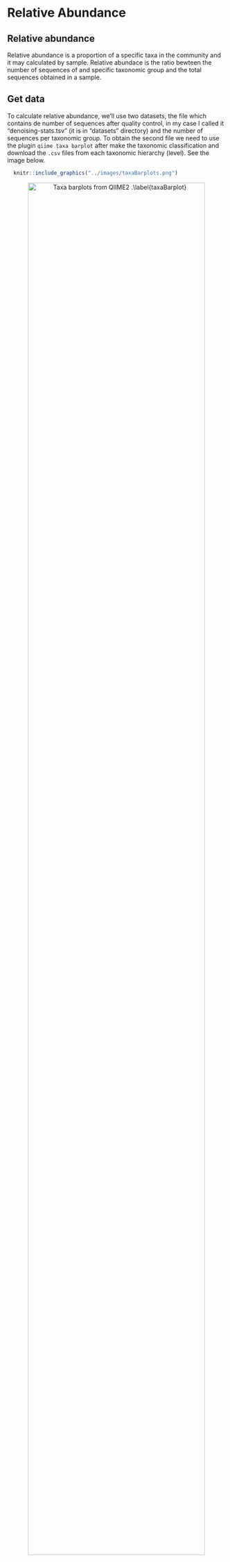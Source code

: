 Relative Abundance
================

## Relative abundance

Relative abundance is a proportion of a specific taxa in the community
and it may calculated by sample. Relative abundace is the ratio bewteen
the number of sequences of and specific taxonomic group and the total
sequences obtained in a sample.

## Get data

To calculate relative abundance, we’ll use two datasets, the file which
contains de number of sequences after quality control, in my case I
called it “denoising-stats.tsv” (it is in “datasets” directory) and the
number of sequences per taxonomic group. To obtain the second file we
need to use the plugin `qiime taxa barplot` after make the taxonomic
classification and download the `.csv` files from each taxonomic
hierarchy (level). See the image below.

``` r
  knitr::include_graphics("../images/taxaBarplots.png")
```

<div class="figure" style="text-align: center">

<img src="../images/taxaBarplots.png" alt="Taxa barplots from QIIME2 .\label{taxaBarplot}" width="90%" height="90%" />

<p class="caption">

Taxa barplots from QIIME2 .

</p>

</div>

Remember:

  - level-1: Domain
  - level-2: Phylum
  - level-3: Class
  - level-4: Order
  - level-5: Family
  - level-6: Genus
  - level-7: Specie

In “denoising-stats.csv” we have several columns indicating the number
of recovered sequences after each process of quality control.

``` r
library(tidyverse)
library(magrittr)

total.seqs <- read.table("../datasets/denoising-stats.tsv", sep = '\t', header = TRUE)
names(total.seqs)
```

    ## [1] "sample.id"                         "input"                            
    ## [3] "filtered"                          "percentage.of.input.passed.filter"
    ## [5] "denoised"                          "merged"                           
    ## [7] "percentage.of.input.merged"        "non.chimeric"                     
    ## [9] "percentage.of.input.non.chimeric"

So, the idea is divide the number of sequences of some taxa from one
taxonomic hierarchy (“level-x.csv”) between the total of sequences
(column ‘non-chimeric’ in “denoised-stats.tsv” file).

## Data wrangling

From “denoised-stats.tsv” file we’ll just use the column called
‘non-chimeric’ and the samples ids.

``` r
total.seqs %<>% 
  select(sample.id, non.chimeric) %>%
  arrange()

head(total.seqs)
```

    ##   sample.id non.chimeric
    ## 1        A1        30038
    ## 2        A2        23971
    ## 3        A3        31950
    ## 4        A4       367162
    ## 5        A5       644316
    ## 6        A6       245907

The datasets “level-x.csv” are a little more complicated. For this
example I will use “level-2.csv”, which corresponds to the taxonomic
hierarchy of phylum. The dataset “level-2.csv” contains on the columns
names: 1) a column called ‘index’ which contains your samples ids,

``` r
phy <- read.csv("../datasets/level-2.csv", header = TRUE)
head(phy$index, 10)
```

    ##  [1] "A1"  "A2"  "A3"  "A4"  "A5"  "A6"  "A7"  "A8"  "A9"  "A10"

2)  Several columns with the taxonomy at the level of phylum including
    the domain,

<!-- end list -->

``` r
head(colnames(phy))
```

    ## [1] "index"                         "d__Archaea.__"                
    ## [3] "d__Archaea.p__Aenigmarchaeota" "d__Archaea.p__Asgardarchaeota"
    ## [5] "d__Archaea.p__Crenarchaeota"   "d__Archaea.p__Euryarchaeota"

and , 3) at the end the dataset, the categorical varibles you assigned
in your sample-metadata file. In this case, the categorical varibles are
‘sample\_type’ and ‘site’.

``` r
tail(colnames(phy))
```

    ## [1] "d__Bacteria.p__WPS.2"        "d__Bacteria.p__WS1"         
    ## [3] "d__Bacteria.p__WS2"          "d__Bacteria.p__Zixibacteria"
    ## [5] "sample_type"                 "site"

First, delete the categorical variables.

``` r
phy %<>% 
  select(-c(sample_type, site)) 
```

Then, you can use the function `rel_ab(dataTax, dataTotSeq, iTax,
iTotSeq)` which is contained in “fun\_relative\_abundance.R” in
“scripts” directory. This function has four parameters:

  - `dataTax`: Dataset with groups of a taxonomic hierarchy (this case,
    phy from ‘level-2.csv’ file.)
  - `dataTotSeq`: Dataset with the samples names and the number of total
    sequences by sample.
  - `iTax`: Column number where the samples names are found in
    datasetTax (usually 1)
  - `iTotSeq`: Column number where the samples names are found in
    datasetTax (usually 1).

<!-- end list -->

``` r
source("../scripts/fun_relative_abundance.R")

relative.abundance.phy <- rel_ab(phy, total.seqs, 1, 1) 
```

Now, we have the proportion form each phylum detected by sample in the
dataset `relative.abundance.phy`.

``` r
head(relative.abundance.phy[1:5], 5)
```

    ##   d__Archaea.__ d__Archaea.p__Aenigmarchaeota d__Archaea.p__Asgardarchaeota
    ## 1             0                  0.0000000000                             0
    ## 2             0                  0.0000000000                             0
    ## 3             0                  0.0000000000                             0
    ## 4             0                  0.0001470740                             0
    ## 5             0                  0.0001458911                             0
    ##   d__Archaea.p__Crenarchaeota d__Archaea.p__Euryarchaeota
    ## 1                0.0010653173                0.000000e+00
    ## 2                0.0004588878                0.000000e+00
    ## 3                0.0004694836                0.000000e+00
    ## 4                0.0187056395                2.995953e-05
    ## 5                0.0052489772                0.000000e+00

As you can notice, we lost our samples names, let’s recover them.

``` r
rownames(relative.abundance.phy) <- phy$index
head(relative.abundance.phy[1:5], 5)
```

    ##    d__Archaea.__ d__Archaea.p__Aenigmarchaeota d__Archaea.p__Asgardarchaeota
    ## A1             0                  0.0000000000                             0
    ## A2             0                  0.0000000000                             0
    ## A3             0                  0.0000000000                             0
    ## A4             0                  0.0001470740                             0
    ## A5             0                  0.0001458911                             0
    ##    d__Archaea.p__Crenarchaeota d__Archaea.p__Euryarchaeota
    ## A1                0.0010653173                0.000000e+00
    ## A2                0.0004588878                0.000000e+00
    ## A3                0.0004694836                0.000000e+00
    ## A4                0.0187056395                2.995953e-05
    ## A5                0.0052489772                0.000000e+00

Usually, we want to know the most abundant taxa in the samples. So, we
can filter the dataset with the function `filter_abundances()` in the
script “fun\_relative\_abundance.R” in “scripts” directory. The function
`filter_abundances()` has two parameters: - `dataRelAb`: The dataset
with the relative abundances of each taxa (in this case
‘relative.abundance.phy’). - `filterValue`: The minimum value of
relative abundance that we want.

``` r
source("../scripts/fun_relative_abundance.R")

phy.filtered <- filter_abundances(relative.abundance.phy, 0.10)
head(phy.filtered[1:5], 5)
```

    ##                                          A1           A2           A3
    ## d__Archaea.p__Crenarchaeota     0.001065317 0.0004588878 0.0004694836
    ## d__Bacteria.p__Acidobacteriota  0.166355949 0.1637395186 0.1548982786
    ## d__Bacteria.p__Actinobacteriota 0.211898262 0.1431312836 0.1745852895
    ## d__Bacteria.p__Chloroflexi      0.027198881 0.0203579325 0.0229107981
    ## d__Bacteria.p__Cyanobacteria    0.001764432 0.0027950440 0.0032237872
    ##                                         A4          A5
    ## d__Archaea.p__Crenarchaeota     0.01870564 0.005248977
    ## d__Bacteria.p__Acidobacteriota  0.13988103 0.230860323
    ## d__Bacteria.p__Actinobacteriota 0.27753689 0.300408495
    ## d__Bacteria.p__Chloroflexi      0.04125155 0.028611737
    ## d__Bacteria.p__Cyanobacteria    0.00261465 0.001548929

And, It only remains to clear the names of the phyla.

``` r
phy.data <-  phy.filtered %>%
  rownames_to_column(var = "ID") %>% 
  separate(ID, c("Domain", "Phylum"), sep = ".p__") %>%
  select(-Domain)

head(phy.data[1:6], 5)
```

    ##             Phylum          A1           A2           A3         A4          A5
    ## 1    Crenarchaeota 0.001065317 0.0004588878 0.0004694836 0.01870564 0.005248977
    ## 2  Acidobacteriota 0.166355949 0.1637395186 0.1548982786 0.13988103 0.230860323
    ## 3 Actinobacteriota 0.211898262 0.1431312836 0.1745852895 0.27753689 0.300408495
    ## 4      Chloroflexi 0.027198881 0.0203579325 0.0229107981 0.04125155 0.028611737
    ## 5    Cyanobacteria 0.001764432 0.0027950440 0.0032237872 0.00261465 0.001548929

Remeber this data are proportional, so the sum of each sample (column)
must be 1, but, because of we just select the most abundat taxa, our sum
will be less than 1.

``` r
phy.data %>%
  select(-Phylum) %>%
  summarise_all(sum)
```

    ##          A1        A2        A3        A4        A5        A6        A7
    ## 1 0.8436647 0.8149431 0.8297027 0.8564612 0.9174179 0.9237801 0.8743148
    ##          A8        A9       A10       A11       A12       A13       A14
    ## 1 0.8967831 0.9019758 0.8957768 0.9038895 0.8896359 0.8532599 0.8614741
    ##         A15       A16       A17       A18       A19       A20       A21
    ## 1 0.8877661 0.7925261 0.8792344 0.8783366 0.8525158 0.8750713 0.8728897
    ##         A22       A23       A24        B1        B2        B3        B4
    ## 1 0.9074493 0.9190625 0.9088739 0.9093883 0.9041883 0.9289589 0.8003762
    ##          B5        B6        B7        B8        B9       B10       B11
    ## 1 0.8398433 0.8917164 0.9447753 0.9013743 0.9226801 0.9653996 0.9740373
    ##         B12       B13       B14       B15       B16       B17       B18
    ## 1 0.9758169 0.9655164 0.9700994 0.9788416 0.8973459 0.9516367 0.9369726
    ##         B19       B20       B21       B22       B23       B24
    ## 1 0.7925642 0.8030281 0.8281599 0.8678804 0.9373499 0.9273442

If you want, you can add an observation called “Others”, it refers the
other taxa that have a ratio less than 0.10. And you can add a row with
“Other” with the function `other_row()`, its parameters are: -
`dataset`: name of the dataset - `i`: number of column whit the taxa
(usually 1)

``` r
source("../scripts/fun_relative_abundance.R")

phy.data1 <- other_row(phy.data, 1) 
head(phy.data1[1:5], 10)
```

    ##               Phylum          A1           A2           A3         A4
    ## 1      Crenarchaeota 0.001065317 0.0004588878 0.0004694836 0.01870564
    ## 2    Acidobacteriota 0.166355949 0.1637395186 0.1548982786 0.13988103
    ## 3   Actinobacteriota 0.211898262 0.1431312836 0.1745852895 0.27753689
    ## 4        Chloroflexi 0.027198881 0.0203579325 0.0229107981 0.04125155
    ## 5      Cyanobacteria 0.001764432 0.0027950440 0.0032237872 0.00261465
    ## 6  Methylomirabilota 0.002563420 0.0012932293 0.0009389671 0.03905905
    ## 7    Planctomycetota 0.042546108 0.0525635142 0.0578090767 0.03698095
    ## 8     Proteobacteria 0.274751981 0.3007801093 0.3055086072 0.27914653
    ## 9  Verrucomicrobiota 0.115520341 0.1298235368 0.1093583725 0.02128488
    ## 10             Other 0.156335309 0.1850569438 0.1702973396 0.14353882

## Ploting

Finally, you can plot the last dataset generated with `ggplot2`. Site
for choose palettes:
[Coolors](https://coolors.co/54494b-7e8287-9da39a-b98389-db2955).

``` r
phy.names <- phy.data1$Phylum
phy.data1$Phylum <- factor(phy.data1$Phylum, levels = rev(phy.names))

my_colors <- c("#CBCDCC", "#CB7C95", "#8C97BA", "#97895E", "#388894",
               "#83A8EC", "#568259", "#97D274", "#4281A4", "#F9DC5C")

taxbarplot <- phy.data1 %>%
  pivot_longer(cols = (2:length(colnames(.)))) %>%
  ggplot(aes(x = name, y = value, fill = Phylum)) +
  scale_fill_manual(values = my_colors) +
  geom_bar(stat = "identity", position = "stack", color = "white") +
  theme(
    axis.text.x = element_text(angle = 90)
  ) +
  labs(
    x = "Sample", 
    y = "Relative abundance" 
  )
taxbarplot
```

![](relative-abundance_files/figure-gfm/unnamed-chunk-15-1.png)<!-- -->
